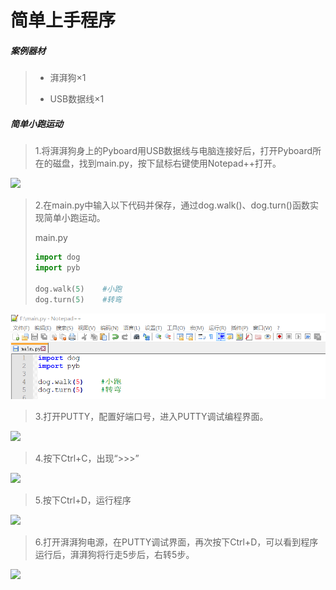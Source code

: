 # 简单上手程序

##### 案例器材

>* 湃湃狗×1
>
>* USB数据线×1
>

##### 简单小跑运动

>1.将湃湃狗身上的Pyboard用USB数据线与电脑连接好后，打开Pyboard所在的磁盘，找到main.py，按下鼠标右键使用Notepad++打开。

![](/pic/ch3/3.2.2/1.png)

>2.在main.py中输入以下代码并保存，通过dog.walk()、dog.turn()函数实现简单小跑运动。
>
>main.py
>
>
>```python
>import dog
>import pyb
>
>dog.walk(5)	#小跑
>dog.turn(5)	#转弯
>```
>

![](/pic/ch3/3.2.2/2.png)

>3.打开PUTTY，配置好端口号，进入PUTTY调试编程界面。

![](/pic/ch3/3.2.2/3.png)

>4.按下Ctrl+C，出现“>>>”

![](/pic/ch3/3.2.2/4.png)

>5.按下Ctrl+D，运行程序

![](/pic/ch3/3.2.2/5.png)

>6.打开湃湃狗电源，在PUTTY调试界面，再次按下Ctrl+D，可以看到程序运行后，湃湃狗将行走5步后，右转5步。

![](/pic/ch3/3.2.2/6.png)
